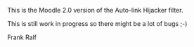 This is the Moodle 2.0 version of the Auto-link Hijacker filter.

This is still work in progress so there might be a lot of bugs ;-)

Frank Ralf